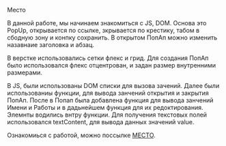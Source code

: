 Место

В данной работе, мы начинаем знакомиться с JS, DOM. Основа это PopUp, открывается по ссылке, зкрывается по крестику, табом в сбодную зону и конпку сохранить. В открытом ПопАп можно изменить назавнаие заголовка и абзац. 

В верстке использовались сетки флекс и грид. Для создания ПопАп было использовался флекс отцентрован, и задан размер внутренними размерами. 

В JS, были использованы DOM списки для вызова зачений. Далее были использованиы функции, для вывода занчений открытия и закрытия ПопАп. После в Попап была добавлена функция для вывода занчений Имени и Работы и в дадьнейшем функция для их редоктирования. Элемнты водились внтру функции. Для получения текстовых полей использовался textContent, для вывода данных значений value.



Ознакомиься с работой, можно поссылке [МЕСТО](https://voviii1984.github.io/mesto/).